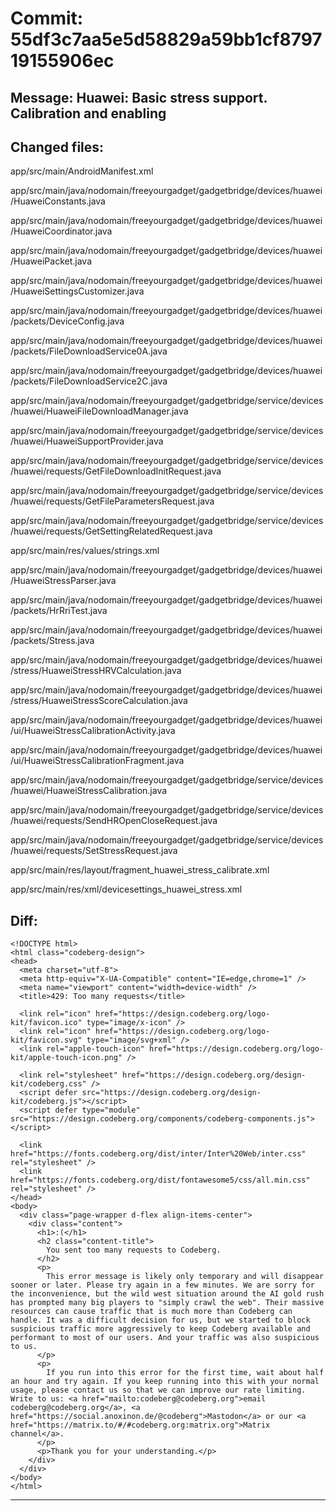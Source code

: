 # Commit: 55df3c7aa5e5d58829a59bb1cf879719155906ec
## Message: Huawei: Basic stress support. Calibration and enabling
## Changed files:
app/src/main/AndroidManifest.xml

app/src/main/java/nodomain/freeyourgadget/gadgetbridge/devices/huawei/HuaweiConstants.java

app/src/main/java/nodomain/freeyourgadget/gadgetbridge/devices/huawei/HuaweiCoordinator.java

app/src/main/java/nodomain/freeyourgadget/gadgetbridge/devices/huawei/HuaweiPacket.java

app/src/main/java/nodomain/freeyourgadget/gadgetbridge/devices/huawei/HuaweiSettingsCustomizer.java

app/src/main/java/nodomain/freeyourgadget/gadgetbridge/devices/huawei/packets/DeviceConfig.java

app/src/main/java/nodomain/freeyourgadget/gadgetbridge/devices/huawei/packets/FileDownloadService0A.java

app/src/main/java/nodomain/freeyourgadget/gadgetbridge/devices/huawei/packets/FileDownloadService2C.java

app/src/main/java/nodomain/freeyourgadget/gadgetbridge/service/devices/huawei/HuaweiFileDownloadManager.java

app/src/main/java/nodomain/freeyourgadget/gadgetbridge/service/devices/huawei/HuaweiSupportProvider.java

app/src/main/java/nodomain/freeyourgadget/gadgetbridge/service/devices/huawei/requests/GetFileDownloadInitRequest.java

app/src/main/java/nodomain/freeyourgadget/gadgetbridge/service/devices/huawei/requests/GetFileParametersRequest.java

app/src/main/java/nodomain/freeyourgadget/gadgetbridge/service/devices/huawei/requests/GetSettingRelatedRequest.java

app/src/main/res/values/strings.xml

app/src/main/java/nodomain/freeyourgadget/gadgetbridge/devices/huawei/HuaweiStressParser.java

app/src/main/java/nodomain/freeyourgadget/gadgetbridge/devices/huawei/packets/HrRriTest.java

app/src/main/java/nodomain/freeyourgadget/gadgetbridge/devices/huawei/packets/Stress.java

app/src/main/java/nodomain/freeyourgadget/gadgetbridge/devices/huawei/stress/HuaweiStressHRVCalculation.java

app/src/main/java/nodomain/freeyourgadget/gadgetbridge/devices/huawei/stress/HuaweiStressScoreCalculation.java

app/src/main/java/nodomain/freeyourgadget/gadgetbridge/devices/huawei/ui/HuaweiStressCalibrationActivity.java

app/src/main/java/nodomain/freeyourgadget/gadgetbridge/devices/huawei/ui/HuaweiStressCalibrationFragment.java

app/src/main/java/nodomain/freeyourgadget/gadgetbridge/service/devices/huawei/HuaweiStressCalibration.java

app/src/main/java/nodomain/freeyourgadget/gadgetbridge/service/devices/huawei/requests/SendHROpenCloseRequest.java

app/src/main/java/nodomain/freeyourgadget/gadgetbridge/service/devices/huawei/requests/SetStressRequest.java

app/src/main/res/layout/fragment_huawei_stress_calibrate.xml

app/src/main/res/xml/devicesettings_huawei_stress.xml

## Diff:
```
<!DOCTYPE html>
<html class="codeberg-design">
<head>
  <meta charset="utf-8">
  <meta http-equiv="X-UA-Compatible" content="IE=edge,chrome=1" />
  <meta name="viewport" content="width=device-width" />
  <title>429: Too many requests</title>
  
  <link rel="icon" href="https://design.codeberg.org/logo-kit/favicon.ico" type="image/x-icon" />
  <link rel="icon" href="https://design.codeberg.org/logo-kit/favicon.svg" type="image/svg+xml" />
  <link rel="apple-touch-icon" href="https://design.codeberg.org/logo-kit/apple-touch-icon.png" />

  <link rel="stylesheet" href="https://design.codeberg.org/design-kit/codeberg.css" />
  <script defer src="https://design.codeberg.org/design-kit/codeberg.js"></script>
  <script defer type="module" src="https://design.codeberg.org/components/codeberg-components.js"></script>

  <link href="https://fonts.codeberg.org/dist/inter/Inter%20Web/inter.css" rel="stylesheet" />
  <link href="https://fonts.codeberg.org/dist/fontawesome5/css/all.min.css" rel="stylesheet" />
</head>
<body>
  <div class="page-wrapper d-flex align-items-center"> 
    <div class="content">
      <h1>:(</h1>
      <h2 class="content-title">
        You sent too many requests to Codeberg.
      </h2>
      <p>
        This error message is likely only temporary and will disappear sooner or later. Please try again in a few minutes. We are sorry for the inconvenience, but the wild west situation around the AI gold rush has prompted many big players to "simply crawl the web". Their massive resources can cause traffic that is much more than Codeberg can handle. It was a difficult decision for us, but we started to block suspicious traffic more aggressively to keep Codeberg available and performant to most of our users. And your traffic was also suspicious to us.
      </p>
      <p>
        If you run into this error for the first time, wait about half an hour and try again. If you keep running into this with your normal usage, please contact us so that we can improve our rate limiting. Write to us: <a href="mailto:codeberg@codeberg.org">email codeberg@codeberg.org</a>, <a href="https://social.anoxinon.de/@codeberg">Mastodon</a> or our <a href="https://matrix.to/#/#codeberg.org:matrix.org">Matrix channel</a>.
      </p>
      <p>Thank you for your understanding.</p>
    </div>
  </div>
</body>
</html>
```
-----------------------------------
